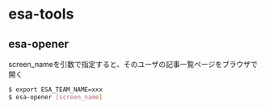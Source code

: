 # esa-tools

## esa-opener
screen_nameを引数で指定すると、そのユーザの記事一覧ページをブラウザで開く

```bash
$ export ESA_TEAM_NAME=xxx
$ esa-opener [screen_name]
```
